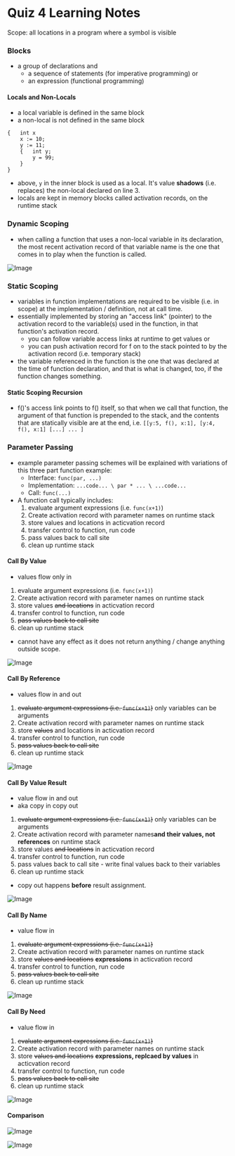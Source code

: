 # Quiz 4 Learning Notes

Scope: all locations in a program where a symbol is visible

### Blocks
- a group of declarations and 
	- a sequence of statements (for imperative programming) or 
	- an expression (functional programming)

#### Locals and Non-Locals
- a local variable is defined in the same block
- a non-local is not defined in the same block
```
{	int x
	x := 10;
	y := 11;
	{ 	int y;
		y = 99;
	}
}
```
- above, `y` in the inner block is used as a local. It's value **shadows** (i.e. replaces) the non-local declared on line 3. 
- locals are kept in memory blocks called activation records, on the runtime stack

### Dynamic Scoping
- when calling a function that uses a non-local variable in its declaration, the most recent activation record of that variable name is the one that comes in to play when the function is called.

![Image](dynamic_scope.png)

### Static Scoping
- variables in function implementations are required to be visible (i.e. in scope) at the implementation / definition, not at call time. 
- essentially implemented by storing an "access link" (pointer) to the activation record to the variable(s) used in the function, in that function's activation record.
	- you can follow variable access links at runtime to get values or
	- you can push activation record for f on to the stack pointed to by the activation record (i.e. temporary stack)
- the variable referenced in the function is the one that was declared at the time of function declaration, and that is what is changed, too, if the function changes something.

#### Static Scoping Recursion
- f()'s access link points to f() itself, so that when we call that function, the argument of that function is prepended to the stack, and the contents that are statically visible are at the end, i.e. `[[y:5, f(), x:1], [y:4, f(), x:1] [...] ... ]`

### Parameter Passing
- example parameter passing schemes will be explained with variations of this three part function example:
	- Interface: `func(par, ...)`
	- Implementation: `...code... \ par * ... \ ...code...`
	- Call: `func(...)`
- A function call typically includes:
	1. evaluate argument expressions (i.e. `func(x+1)`)
	2. Create activation record with parameter names on runtime stack
	3. store values and locations in acticvation record
	4. transfer control to function, run code
	5. pass values back to call site
	6. clean up runtime stack

#### Call By Value
- values flow only in
1. evaluate argument expressions (i.e. `func(x+1)`)
2. Create activation record with parameter names on runtime stack
3. store values ~~and locations~~ in acticvation record
4. transfer control to function, run code
5. ~~pass values back to call site~~
6. clean up runtime stack
- cannot have any effect as it does not return anything / change anything outside scope.

![Image](cbv-ex.png)

#### Call By Reference
- values flow in and out
1. ~~evaluate argument expressions (i.e. `func(x+1)`)~~ only variables can be arguments
2. Create activation record with parameter names on runtime stack
3. store ~~values~~ and locations in acticvation record
4. transfer control to function, run code
5. ~~pass values back to call site~~
6. clean up runtime stack

![Image](cbr-ex.png)

#### Call By Value Result
- value flow in and out
- aka copy in copy out
1. ~~evaluate argument expressions (i.e. `func(x+1)`)~~ only variables can be arguments
2. Create activation record with parameter names**and their values, not references** on runtime stack
3. store values ~~and locations~~ in acticvation record
4. transfer control to function, run code
5. pass values back to call site - write final values back to their variables
6. clean up runtime stack
- copy out happens **before** result assignment.

![Image](cbvr-ex.png)

#### Call By Name
- value flow in
1. ~~evaluate argument expressions (i.e. `func(x+1)`)~~
2. Create activation record with parameter names on runtime stack
3. store ~~values and locations~~ **expressions** in acticvation record
4. transfer control to function, run code
5. ~~pass values back to call site~~
6. clean up runtime stack

![Image](cbname-ex.png)

#### Call By Need
- value flow in
1. ~~evaluate argument expressions (i.e. `func(x+1)`)~~
2. Create activation record with parameter names on runtime stack
3. store ~~values and locations~~ **expressions, replcaed by values** in acticvation record
4. transfer control to function, run code
5. ~~pass values back to call site~~
6. clean up runtime stack

![Image](cbneed-ex.png)

#### Comparison

![Image](cbcomparison.png)

![Image](cbcomparison-oj.png)

